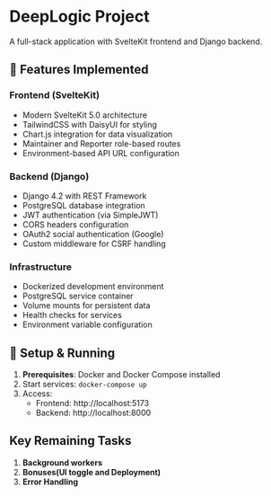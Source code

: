 # DeepLogic Project

A full-stack application with SvelteKit frontend and Django backend.

## 🚀 Features Implemented

### Frontend (SvelteKit)
- Modern SvelteKit 5.0 architecture
- TailwindCSS with DaisyUI for styling
- Chart.js integration for data visualization
- Maintainer and Reporter role-based routes
- Environment-based API URL configuration

### Backend (Django)
- Django 4.2 with REST Framework
- PostgreSQL database integration
- JWT authentication (via SimpleJWT)
- CORS headers configuration
- OAuth2 social authentication (Google)
- Custom middleware for CSRF handling

### Infrastructure
- Dockerized development environment
- PostgreSQL service container
- Volume mounts for persistent data
- Health checks for services
- Environment variable configuration

## 🔧 Setup & Running

1. **Prerequisites**: Docker and Docker Compose installed
2. Start services: `docker-compose up`
3. Access:
   - Frontend: http://localhost:5173
   - Backend: http://localhost:8000

## Key Remaining Tasks

1. **Background workers**
2. **Bonuses(UI toggle and Deployment)** 
3. **Error Handling**

